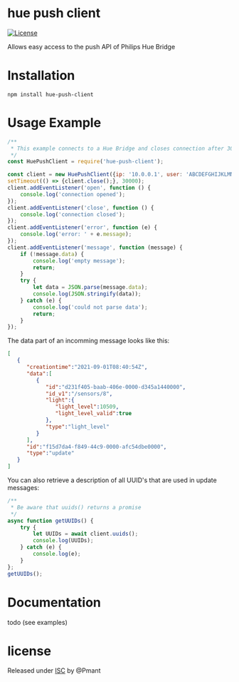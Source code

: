 # hue push client
[![License](https://img.shields.io/badge/License-MIT-blue)](#license "Go to license section")

Allows easy access to the push API of Philips Hue Bridge

# Installation
`npm install hue-push-client`

# Usage Example
```javascript
/**
 * This example connects to a Hue Bridge and closes connection after 30 seconds
 */
const HuePushClient = require('hue-push-client');

const client = new HuePushClient({ip: '10.0.0.1', user: 'ABCDEFGHIJKLMNOPQRSTUVWXYZ0123456789'});
setTimeout(() => {client.close();}, 30000);
client.addEventListener('open', function () {
    console.log('connection opened');
});
client.addEventListener('close', function () {
    console.log('connection closed');
});
client.addEventListener('error', function (e) {
    console.log('error: ' + e.message);
});
client.addEventListener('message', function (message) {
    if (!message.data) {
        console.log('empty message');
        return;
    }
    try {
        let data = JSON.parse(message.data);
        console.log(JSON.stringify(data));
    } catch (e) {
        console.log('could not parse data');
        return;
    }
});
```
The data part of an incomming message looks like this:
```json
[
   {
      "creationtime":"2021-09-01T08:40:54Z",
      "data":[
         {
            "id":"d231f405-baab-406e-0000-d345a1440000",
            "id_v1":"/sensors/8",
            "light":{
               "light_level":10509,
               "light_level_valid":true
            },
            "type":"light_level"
         }
      ],
      "id":"f15d7da4-f849-44c9-0000-afc54dbe0000",
      "type":"update"
   }
]
```

You can also retrieve a description of all UUID's that are used in update messages:
```javascript
/**
 * Be aware that uuids() returns a promise
 */
async function getUUIDs() {
    try {
        let UUIDs = await client.uuids();
        console.log(UUIDs);
    } catch (e) {
        console.log(e);
    }
};
getUUIDs();
```

# Documentation
todo (see examples)

# license
Released under [ISC](https://github.com/Pmant/hue-push-client/blob/master/license.txt) by @Pmant